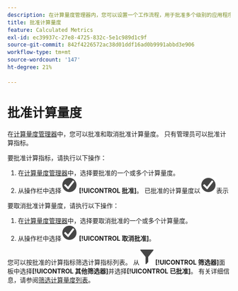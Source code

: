 ```yaml
---
description: 在计算量度管理器内，您可以设置一个工作流程，用于批准多个级别的应用程序和特定部门或群组的量度。
title: 批准计算量度
feature: Calculated Metrics
exl-id: ec39937c-27e8-4725-832c-5e1c989d1c9f
source-git-commit: 842f4226572ac38d01ddf16ad0b9991abbd3e906
workflow-type: tm+mt
source-wordcount: '147'
ht-degree: 21%

---
```


# 批准计算量度

在[计算量度管理器](cm-manager.md)中，您可以批准和取消批准计算量度。 只有管理员可以批准计算指标。

要批准计算指标，请执行以下操作：

1. 在[计算量度管理器](cm-manager.md)中，选择要批准的一个或多个计算量度。
1. 从操作栏中选择![CheckmarkCircle](/help/assets/icons/CheckmarkCircle.svg) **[!UICONTROL 批准]**。 已批准的计算量度以![CheckmarkCircle](/help/assets/icons/CheckmarkCircle.svg)表示

要取消批准计算量度，请执行以下操作：

1. 在[计算量度管理器](cm-approving.md)中，选择要取消批准的一个或多个计算量度。
1. 从操作栏中选择![CheckmarkCircle](/help/assets/icons/CheckmarkCircle.svg) **[!UICONTROL 取消批准]**。


您可以按批准的计算指标筛选计算指标列表。 从![筛选器](/help/assets/icons/Filter.svg)**[!UICONTROL 筛选器]**&#x200B;面板中选择&#x200B;**[!UICONTROL 其他筛选器]**&#x200B;并选择&#x200B;**[!UICONTROL 已批准]**。 有关详细信息，请参阅[筛选计算量度列表](cm-filter.md)。


